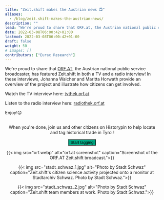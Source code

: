 ```yaml
---
title: "Zeit.shift makes the Austrian news 📺"
aliases:
  - /blog/zeit.shift-makes-the-austrian-news/
description: ""
lead: "We're proud to share that ORF.at, the Austrian national public service broadcaster, has featured Zeit.shift..."
date: 2022-03-08T06:00:42+01:00
lastmod: 2022-03-08T06:00:42+01:00
draft: false
weight: 50
# images: []
contributors: ["Eurac Research"]
---
```


We're proud to share that [ORF.AT](https://orf.at/), the Austrian national public service broadcaster, has featured Zeit.shift in both a TV and a radio interview! In these interviews, Johanna Walcher and Maritta Horwath provide an overview of the project and illustrate how citizens can get involved.

Watch the TV interview here: [tvthek.orf.at](https://tvthek.orf.at/profile/Tirol-heute/70023/Tirol-heute/14126830/Bibliotheksprojekt-zeit-shift/15119452)<br />

Listen to the radio interview here: [radiothek.orf.at](https://radiothek.orf.at/tir/20220303/TRTN/1646324291000)

Enjoy!😊<br /><br />

<center><p>When you're done, join us and other citizens on Historypin to help locate and tag historical trade in Tyrol!</p></center>

<p style="text-align: center"><a href="https://www.historypin.org/en/zeit-shift" target="_blank"><button type="button" class="btn btn-success" style="background-color: #00A984;">Start tagging</button></a></p>

<center>
  {{< img src="orf.webp" alt="orf.at screenshot" caption="Screenshot of the ORF.AT Zeit.shift broadcast.">}}

  {{< img src="stadt_schwaz_1.jpg" alt="Photo by Stadt Schwaz" caption="Zeit.shift's citizen science activity projected onto a monitor at Stadtarchiv Schwaz. Photo by Stadt Schwaz.">}}

  {{< img src="stadt_schwaz_2.jpg" alt="Photo by Stadt Schwaz" caption="Zeit.shift team members at work. Photo by Stadt Schwaz.">}}
</center>

